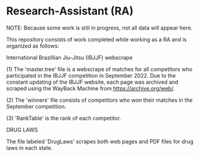 # Research-Assistant (RA)
NOTE: Because some work is still in progress, not all data will appear here.

This repository consists of work completed while working as a RA and is organized as follows: 

International Brazillian Jiu-Jitsu (IBJJF) webscrape

(1) The 'master.tree' file is a webscrape of matches for all competitors who participated in the IBJJF competition in September 2022. Due to the constant updating of the IBJJF website, each page was archived and scraped using the WayBack Machine from https://archive.org/web/. 

(2) The 'winners' file consists of competitors who won their matches in the September competition.

(3) 'RankTable' is the rank of each competitor.

DRUG LAWS

The file labeled 'DrugLaws' scrapes both web pages and PDF files for drug laws in each state.

